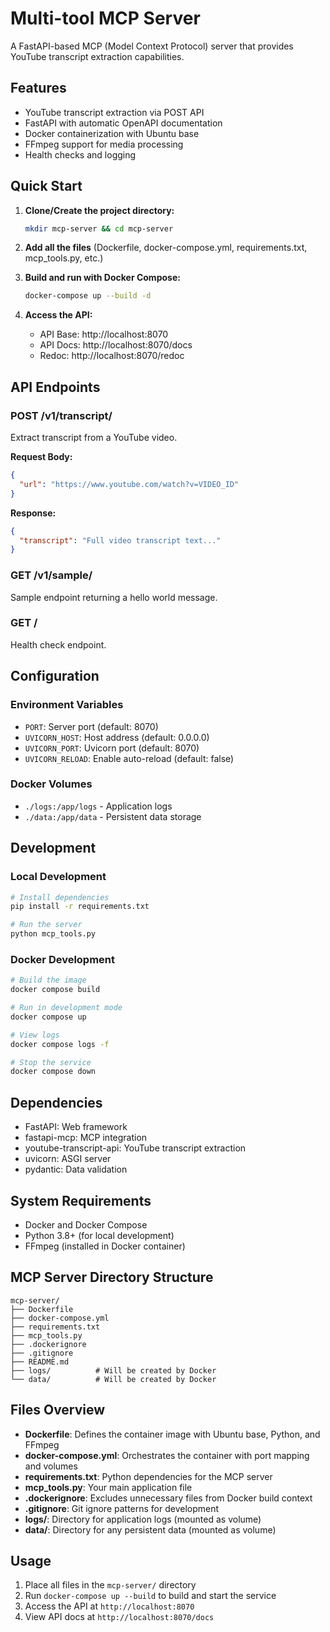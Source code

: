 # Multi-tool MCP Server

A FastAPI-based MCP (Model Context Protocol) server that provides YouTube transcript extraction capabilities.

## Features

- YouTube transcript extraction via POST API
- FastAPI with automatic OpenAPI documentation
- Docker containerization with Ubuntu base
- FFmpeg support for media processing
- Health checks and logging

## Quick Start

1. **Clone/Create the project directory:**
   ```bash
   mkdir mcp-server && cd mcp-server
   ```

2. **Add all the files** (Dockerfile, docker-compose.yml, requirements.txt, mcp_tools.py, etc.)

3. **Build and run with Docker Compose:**
   ```bash
   docker-compose up --build -d
   ```

4. **Access the API:**
   - API Base: http://localhost:8070
   - API Docs: http://localhost:8070/docs
   - Redoc: http://localhost:8070/redoc

## API Endpoints

### POST /v1/transcript/
Extract transcript from a YouTube video.

**Request Body:**
```json
{
  "url": "https://www.youtube.com/watch?v=VIDEO_ID"
}
```

**Response:**
```json
{
  "transcript": "Full video transcript text..."
}
```

### GET /v1/sample/
Sample endpoint returning a hello world message.

### GET /
Health check endpoint.

## Configuration

### Environment Variables

- `PORT`: Server port (default: 8070)
- `UVICORN_HOST`: Host address (default: 0.0.0.0)
- `UVICORN_PORT`: Uvicorn port (default: 8070)
- `UVICORN_RELOAD`: Enable auto-reload (default: false)

### Docker Volumes

- `./logs:/app/logs` - Application logs
- `./data:/app/data` - Persistent data storage

## Development

### Local Development
```bash
# Install dependencies
pip install -r requirements.txt

# Run the server
python mcp_tools.py
```

### Docker Development
```bash
# Build the image
docker compose build

# Run in development mode
docker compose up

# View logs
docker compose logs -f

# Stop the service
docker compose down
```

## Dependencies

- FastAPI: Web framework
- fastapi-mcp: MCP integration
- youtube-transcript-api: YouTube transcript extraction
- uvicorn: ASGI server
- pydantic: Data validation

## System Requirements

- Docker and Docker Compose
- Python 3.8+ (for local development)
- FFmpeg (installed in Docker container)

## MCP Server Directory Structure

```
mcp-server/
├── Dockerfile
├── docker-compose.yml
├── requirements.txt
├── mcp_tools.py
├── .dockerignore
├── .gitignore
├── README.md
├── logs/          # Will be created by Docker
└── data/          # Will be created by Docker
```

## Files Overview

- **Dockerfile**: Defines the container image with Ubuntu base, Python, and FFmpeg
- **docker-compose.yml**: Orchestrates the container with port mapping and volumes
- **requirements.txt**: Python dependencies for the MCP server
- **mcp_tools.py**: Your main application file
- **.dockerignore**: Excludes unnecessary files from Docker build context
- **.gitignore**: Git ignore patterns for development
- **logs/**: Directory for application logs (mounted as volume)
- **data/**: Directory for any persistent data (mounted as volume)

## Usage

1. Place all files in the `mcp-server/` directory
2. Run `docker-compose up --build` to build and start the service
3. Access the API at `http://localhost:8070`
4. View API docs at `http://localhost:8070/docs`